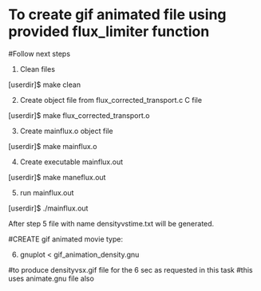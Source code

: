# To create gif animated file using provided flux_limiter function
#Follow next steps


1. Clean files

[userdir]$ make clean

2. Create object file from flux_corrected_transport.c C file

[userdir]$ make flux_corrected_transport.o

3. Create mainflux.o object file

[userdir]$ make mainflux.o

4. Create executable mainflux.out

[userdir]$ make maneflux.out

5. run mainflux.out

[userdir]$ ./mainflux.out


After step 5 file with name densityvstime.txt will be generated.

#CREATE gif animated movie type:

6. gnuplot < gif_animation_density.gnu

#to produce densityvsx.gif file for the 6 sec as requested in this task
#this uses animate.gnu file also 

